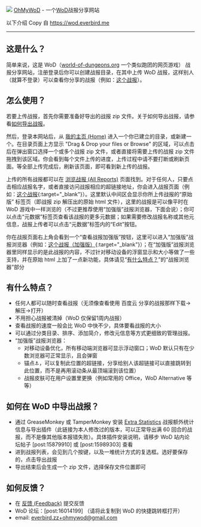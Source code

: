 ![](https://wod.everbird.me/static/img/favicon.ico) [OhMyWoD](https://wod.everbird.me) - 一个[WoD](https://world-of-dungeons.org)战报分享网站

以下介绍 Copy 自 https://wod.everbird.me

---

## 这是什么？

简单来说，这是 WoD（[world-of-dungeons.org](https://world-of-dungeons.org) 一个类似跑团的网页游戏） 战报分享网站，注册登录后你可以创建战报目录，在其中上传 WoD 战报，这样别人（就算不登录）可以查看你分享的战报（例如：[这个战报](https://wod.everbird.me/r/report/126)）。

## 怎么使用？

若要上传战报，首先你需要准备好导出的战报 zip 文件。关于如何导出战报，请参看[如何导出战报](#如何导出战报)。

然后，登录本网站后，从 [我的主页 (Home)](https://wod.everbird.me/r/r/) 进入一个你已建立的目录，或新建一个。在目录页面上方显示 "Drag & Drop your files or Browse" 的区域，可以点击后在弹出窗口选择一个或多个战报 zip 文件，或者直接将需要上传的战报 zip 文件拖拽到该区域。你会看到每个文件上传的进度，上传过程中请不要打断或刷新页面。等全部上传完成后，刷新该页面，即可看到新上传的战报。

上传的所有战报都可以在 [浏览战报 (All Reports)](https://wod.everbird.me/r/all) 页面找到。对于任何人，只要点击相应战报名字，或者直接访问战报相应的超链接地址，你会进入战报页面（例如：[这个战报](https://wod.everbird.me//r/report/126){:target="_blank"}）。这里默认中间区会显示你所上传战报的“原始版” 标签页（即战报 zip 解压出的原始 html 文件），这里的战报是可以像平时在 WoD 游戏中一样浏览的（不过更推荐使用“加强版”战报浏览器，下面会说）；你可以点击“元数据”标签页查看该战报的更多元数据；如果需要修改战报名称或其他元信息，战报上传者可以点击“元数据”标签内的“Edit”按钮。

你在战报页面右上角会看到一个“查看战报加强版”按钮，这里可以进入“加强版”战报浏览器（例如：[这个战报（加强版）](https://wod.everbird.me/r/report/126/reader/){:target="_blank"}）；在“加强版”战报浏览器里同样显示的是此战报的内容，不过针对移动设备的浮窗显示和大小等做了一些支持，并在原始 html 上加了一点新功能，具体请见“[有什么特点？](#有什么特点？)”的“战报浏览器”部分

## 有什么特点？

- 任何人都可以随时查看战报（无须像查看使用 百度云 分享的战报那样下载->解压->打开）
- 不用担心战报被清掉（WoD 仅保留1周内战报）
- 查看战报的速度一般会比 WoD 中快不少，具体要看战报的大小
- 可以通过分类目录、排序、添加简介，修改元信息等方式更细致的管理战报。
- “加强版”战报浏览器：
  - 对移动设备优化，所有移动端浏览器可显示浮动窗口；WoD 默认只有在少数浏览器可正常显示，且会弹窗
  - 锚点⚓，可以复制此位置的超链接，分享给别人该超链接可以直接跳转到此位置，而不是再用滚动条从最顶端滚到该位置️）
  - 战报皮肤可在用户设置里更换（例如常用的 Office，WoD Alternative 等等）

## 如何在 WoD 中导出战报？

- 通过 GreaseMonkey 或 TamperMonkey 安装 [Extra Statistics](https://wod.everbird.me/static/js/extra_statistics.user.js)  战报额外统计信息与导出插件（此链接为本人修改过的版本，可以正常导出满 60 回合的战报，而不是像其他版本报错失败）。具体插件安装说明，请移步 WoD 站内论坛帖子 [post:15879910] 或 [post:15989303] 查看
- 进到战报列表，会见到几个按键，以及一堆统计方式的复选框。选好要保存的，点击导出战报
- 导出结束后会生成一个 zip 文件，选择保存文件位置即可

## 如何反馈？

- 在 [反馈 (Feedback)](https://wod.everbird.me/feedback) 提交反馈
- WoD 论坛：[post:16014199] （请将此复制到 WoD 的快捷跳转框打开）
- email: everbird.zz+ohmywod@gmail.com
